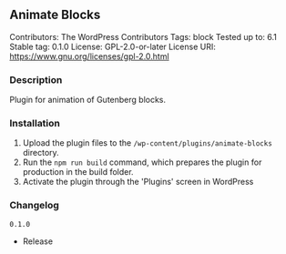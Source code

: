 ## Animate Blocks
Contributors:      The WordPress Contributors
Tags:              block
Tested up to:      6.1
Stable tag:        0.1.0
License:           GPL-2.0-or-later
License URI:       https://www.gnu.org/licenses/gpl-2.0.html


### Description

Plugin for animation of Gutenberg blocks.

### Installation

1. Upload the plugin files to the `/wp-content/plugins/animate-blocks` directory.
2. Run the `npm run build` command, which prepares the plugin for production in the build folder.
3. Activate the plugin through the 'Plugins' screen in WordPress


### Changelog

`0.1.0`
* Release
